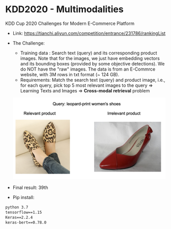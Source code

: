# KDD2020 - Multimodalities
KDD Cup 2020 Challenges for Modern E-Commerce Platform
- Link: https://tianchi.aliyun.com/competition/entrance/231786/rankingList
- The Challenge:
  + Training data : Search text (query) and its corresponding product images. Note that for the images, we just have embedding vectors and its bounding boxes (provided by some objective detections). We do NOT have the "raw" images.
  The data is from an E-Commrce website, with 3M rows in txt format (~ 124 GB).
  + Requirements: Match the search text (query) and product image, i.e., for each query, pick top 5 most relevant images to the query => Learning Texts and Images => **Cross-modal retrieval** problem
  
  ![alt text](https://raw.githubusercontent.com/chaupmcs/KDDChallenge2020_track1_task1/master/query.png)
  
- Final result: 39th

- Pip install:
```
python 3.7
tensorflow==1.15
Keras==2.2.4
keras-bert==0.78.0
```
